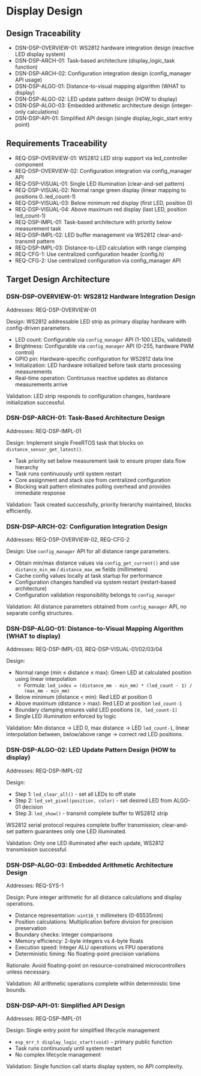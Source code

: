 <!--
  Design documentation extracted from `main/components/display_logic/display_logic.c`.
  Keep this document up to date with the implementation and reference requirement IDs
  for traceability.
-->

# Display Design

## Design Traceability

- DSN-DSP-OVERVIEW-01: WS2812 hardware integration design (reactive LED display system)
- DSN-DSP-ARCH-01: Task-based architecture (display_logic_task function)
- DSN-DSP-ARCH-02: Configuration integration design (config_manager API usage)
- DSN-DSP-ALGO-01: Distance-to-visual mapping algorithm (WHAT to display)
- DSN-DSP-ALGO-02: LED update pattern design (HOW to display)
- DSN-DSP-ALGO-03: Embedded arithmetic architecture design (integer-only calculations)
- DSN-DSP-API-01: Simplified API design (single display_logic_start entry point)

## Requirements Traceability

- REQ-DSP-OVERVIEW-01: WS2812 LED strip support via led_controller component
- REQ-DSP-OVERVIEW-02: Configuration integration via config_manager API
- REQ-DSP-VISUAL-01: Single LED illumination (clear-and-set pattern)
- REQ-DSP-VISUAL-02: Normal range green display (linear mapping to positions 0..led_count-1)
- REQ-DSP-VISUAL-03: Below minimum red display (first LED, position 0)
- REQ-DSP-VISUAL-04: Above maximum red display (last LED, position led_count-1)
- REQ-DSP-IMPL-01: Task-based architecture with priority below measurement task
- REQ-DSP-IMPL-02: LED buffer management via WS2812 clear-and-transmit pattern
- REQ-DSP-IMPL-03: Distance-to-LED calculation with range clamping
- REQ-CFG-1: Use centralized configuration header (config.h)
- REQ-CFG-2: Use centralized configuration via config_manager API

## Target Design Architecture

### DSN-DSP-OVERVIEW-01: WS2812 Hardware Integration Design
Addresses: REQ-DSP-OVERVIEW-01

Design: WS2812 addressable LED strip as primary display hardware with config-driven parameters.

- LED count: Configurable via `config_manager` API (1-100 LEDs, validated)
- Brightness: Configurable via `config_manager` API (0-255, hardware PWM control)
- GPIO pin: Hardware-specific configuration for WS2812 data line
- Initialization: LED hardware initialized before task starts processing measurements
- Real-time operation: Continuous reactive updates as distance measurements arrive

Validation: LED strip responds to configuration changes, hardware initialization successful.

### DSN-DSP-ARCH-01: Task-Based Architecture Design
Addresses: REQ-DSP-IMPL-01

Design: Implement single FreeRTOS task that blocks on `distance_sensor_get_latest()`.

- Task priority set below measurement task to ensure proper data flow hierarchy
- Task runs continuously until system restart
- Core assignment and stack size from centralized configuration
- Blocking wait pattern eliminates polling overhead and provides immediate response

Validation: Task created successfully, priority hierarchy maintained, blocks efficiently.

### DSN-DSP-ARCH-02: Configuration Integration Design
Addresses: REQ-DSP-OVERVIEW-02, REQ-CFG-2

Design: Use `config_manager` API for all distance range parameters.

- Obtain min/max distance values via `config_get_current()` and use `distance_min_mm` / `distance_max_mm` fields (millimeters)
- Cache config values locally at task startup for performance
- Configuration changes handled via system restart (restart-based architecture)
- Configuration validation responsibility belongs to `config_manager`

Validation: All distance parameters obtained from `config_manager` API, no separate config structures.

### DSN-DSP-ALGO-01: Distance-to-Visual Mapping Algorithm (WHAT to display)
Addresses: REQ-DSP-IMPL-03, REQ-DSP-VISUAL-01/02/03/04

Design:

- Normal range (min ≤ distance ≤ max): Green LED at calculated position using linear interpolation
  - Formula: `led_index = (distance_mm - min_mm) * (led_count - 1) / (max_mm - min_mm)`
- Below minimum (distance < min): Red LED at position 0
- Above maximum (distance > max): Red LED at position `led_count-1`
- Boundary clamping ensures valid LED positions `[0, led_count-1]`
- Single LED illumination enforced by logic

Validation: Min distance → LED 0, max distance → LED `led_count-1`, linear interpolation between,
            below/above range → correct red LED positions.

### DSN-DSP-ALGO-02: LED Update Pattern Design (HOW to display)
Addresses: REQ-DSP-IMPL-02

Design:

- Step 1: `led_clear_all()` - set all LEDs to off state
- Step 2: `led_set_pixel(position, color)` - set desired LED from ALGO-01 decision
- Step 3: `led_show()` - transmit complete buffer to WS2812 strip

WS2812 serial protocol requires complete buffer transmission; clear-and-set pattern guarantees only one LED illuminated.

Validation: Only one LED illuminated after each update, WS2812 transmission successful.

### DSN-DSP-ALGO-03: Embedded Arithmetic Architecture Design
Addresses: REQ-SYS-1

Design: Pure integer arithmetic for all distance calculations and display operations.

- Distance representation: `uint16_t` millimeters (0-65535mm)
- Position calculations: Multiplication before division for precision preservation
- Boundary checks: Integer comparisons
- Memory efficiency: 2-byte integers vs 4-byte floats
- Execution speed: Integer ALU operations vs FPU operations
- Deterministic timing: No floating-point precision variations

Rationale: Avoid floating-point on resource-constrained microcontrollers unless necessary.

Validation: All arithmetic operations complete within deterministic time bounds.

### DSN-DSP-API-01: Simplified API Design
Addresses: REQ-DSP-IMPL-01

Design: Single entry point for simplified lifecycle management

- `esp_err_t display_logic_start(void)` - primary public function
- Task runs continuously until system restart
- No complex lifecycle management

Validation: Single function call starts display system, no API complexity.
